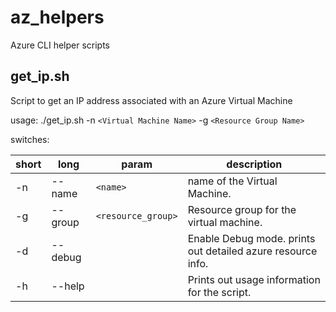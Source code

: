 # az_helpers
Azure CLI helper scripts

## get_ip.sh

Script to get an IP address associated with an Azure Virtual Machine

usage: ./get_ip.sh -n `<Virtual Machine Name>` -g `<Resource Group Name>`

switches:

| short  | long | param | description |
| - | ---- | ---| --|
| -n  | --name  | `<name>` | name of the Virtual Machine.
| -g  | --group  | `<resource_group>` | Resource group for the virtual machine.
| -d  | --debug  |  | Enable Debug mode.  prints out  detailed azure resource info.
| -h  | --help  |  | Prints out usage information for the script.

